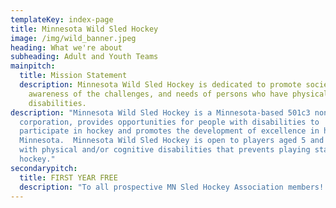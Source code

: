 ```yaml
---
templateKey: index-page
title: Minnesota Wild Sled Hockey
image: /img/wild_banner.jpeg
heading: What we're about
subheading: Adult and Youth Teams
mainpitch:
  title: Mission Statement
  description: Minnesota Wild Sled Hockey is dedicated to promote societal
    awareness of the challenges, and needs of persons who have physical
    disabilities.
description: "Minnesota Wild Sled Hockey is a Minnesota-based 501c3 non-profit
  corporation, provides opportunities for people with disabilities to
  participate in hockey and promotes the development of excellence in hockey in
  Minnesota.  Minnesota Wild Sled Hockey is open to players aged 5 and above
  with physical and/or cognitive disabilities that prevents playing stand-up
  hockey."
secondarypitch:
  title: FIRST YEAR FREE
  description: "To all prospective MN Sled Hockey Association members! First year of MSHA membership is free. New members will receive free membership for one calendar year from their sign up date. USA Hockey registration is still required. Please contact Tony Lang  for more details."
---
```

